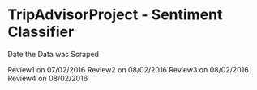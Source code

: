 # TripAdvisorProject - Sentiment Classifier

Date the Data was Scraped

Review1 on 07/02/2016
Review2 on 08/02/2016
Review3 on 08/02/2016
Review4 on 08/02/2016
